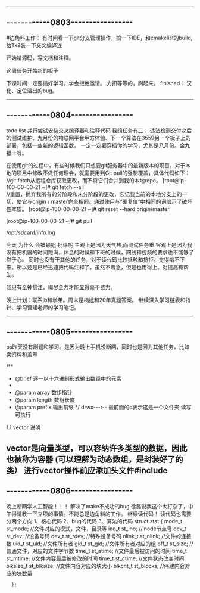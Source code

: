 ---------------------------------
------------0803-----------------
---------------------------------

#边角料工作：
有时间看一下git分支管理操作，搞一下IDE，和cmakelist的build,给Tx2装一下交叉编译连

开始啃源码，写文档和注释。

这周任务开始新的板子

下课时间一定要搞好学习，学会拒绝邀请。
力扣等等的，刷起来。
finished：
汉化、定位溢出的bug。

---------------------------------
------------0804-----------------
---------------------------------
todo list 
并行尝试安装交叉编译器和注释代码
我组任务有三：
违法检测交付之后的测试维护、九月份的物联网平台甲方体验、下一个算法在3559另一个板子上的部署，包括一些新的逻辑函数。
一定一定要穿插你的学习，尤其是八月份。金九银十呀。


在使用git的过程中，有些时候我们只想要git服务器中的最新版本的项目，对于本地的项目中修改不做任何理会，就需要用到Git pull的强制覆盖，具体代码如下：
//git fetch从远程仓库获取更改，而不将它们合并到我的本地repo。
[root@ip-100-00-00-21 ~]# git fetch --all  
//重置，抛弃我所有的分阶段和未分阶段的更改，忘记我当前的本地分支上的一切，使它与origin / master完全相同。通过使用与“硬复位”中相同的词暗示了破坏性本质。
[root@ip-100-00-00-21 ~]# git reset --hard origin/master 

[root@ip-100-00-00-21 ~]# git pull



/opt/sdcard/info.log

今天 为什么 会被颖姐 批评呢
主观上是因为天气热,而测试任务重
客观上是因为我没有把机器的时间跑满，休息的时候和下班的时候，网线和视频的要求也不能够了然于心。
同时也没有干其他的任务，对于读代码比较抵触和抗拒。觉得啃不下来。所以还是已经迅速把代码注释了，虽然不着急，但是也用得上。对提高有帮助。

我只有全神贯注，竭尽全力才能显得毫不费力。

晚上计划：联系jb和学弟。周末是楠姐和20年真题答案。
继续深入学习链表和指针、学习曹建老师的学习笔记。



---------------------------------
------------0805-----------------
---------------------------------
ps昨天没有刷题和学习。是因为晚上手机没断网，同时也是因为其他任务，比如卖资料和盖章

/**
 * @brief 逐一以十六进制形式输出数组中的元素
 * 
 * @param array 数组指针
 * @param length 数组长度
 * @param prefix 输出前缀
 */
drwx---r-- 最前面的d表示这是一个文件夹,读写可执行

1.1 vector 说明

vector是向量类型，可以容纳许多类型的数据，因此也被称为容器
(可以理解为动态数组，是封装好了的类）
进行vector操作前应添加头文件#include <vector>
---------------------------------
------------0806-----------------
---------------------------------

晚上断网学人工智能！！！
解决了make不成功的bug
徐磊说我这个太打杂了，中午得请教一下立项的事情。不能总是边角料的工作。
继续读代码！
读代码也需要分两个方向 1、核心代码  2、bug的代码 3、算法的代码
struct stat {
        mode_t     st_mode;       //文件对应的模式，文件，目录等
        ino_t      st_ino;       //inode节点号
        dev_t      st_dev;        //设备号码
        dev_t      st_rdev;       //特殊设备号码
        nlink_t    st_nlink;      //文件的连接数
        uid_t      st_uid;        //文件所有者
        gid_t      st_gid;        //文件所有者对应的组
        off_t      st_size;       //普通文件，对应的文件字节数
        time_t     st_atime;      //文件最后被访问的时间
        time_t     st_mtime;      //文件内容最后被修改的时间
        time_t     st_ctime;      //文件状态改变时间
        blksize_t st_blksize;    //文件内容对应的块大小
        blkcnt_t   st_blocks;     //伟建内容对应的块数量

      };










